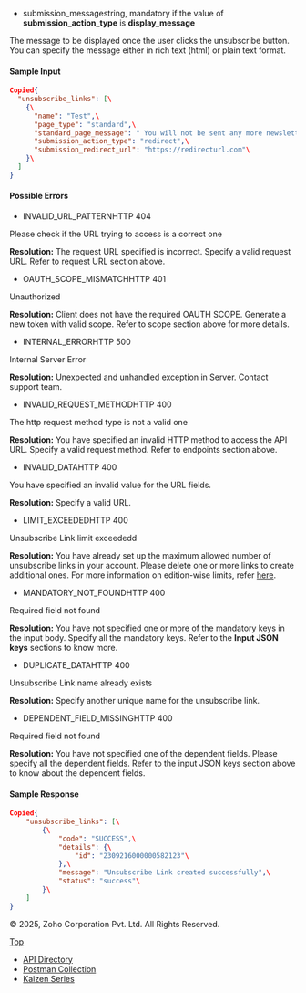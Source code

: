 
- submission\_messagestring, mandatory if the value of **submission\_action\_type** is **display\_message**



The message to be displayed once the user clicks the unsubscribe button. You can specify the message either in rich text (html) or plain text format.


#### Sample Input

``` json
Copied{
  "unsubscribe_links": [\
    {\
      "name": "Test",\
      "page_type": "standard",\
      "standard_page_message": " You will not be sent any more newsletter once you click the unsubscribe button. Do you wish to continue?",\
      "submission_action_type": "redirect",\
      "submission_redirect_url": "https://redirecturl.com"\
    }\
  ]
}
```

#### Possible Errors

- INVALID\_URL\_PATTERNHTTP 404



Please check if the URL trying to access is a correct one

**Resolution:** The request URL specified is incorrect. Specify a valid request URL. Refer to request URL section above.

- OAUTH\_SCOPE\_MISMATCHHTTP 401



Unauthorized

**Resolution:** Client does not have the required OAUTH SCOPE. Generate a new token with valid scope. Refer to scope section above for more details.

- INTERNAL\_ERRORHTTP 500



Internal Server Error

**Resolution:** Unexpected and unhandled exception in Server. Contact support team.

- INVALID\_REQUEST\_METHODHTTP 400



The http request method type is not a valid one

**Resolution:** You have specified an invalid HTTP method to access the API URL. Specify a valid request method. Refer to endpoints section above.

- INVALID\_DATAHTTP 400



You have specified an invalid value for the URL fields.

**Resolution:** Specify a valid URL.

- LIMIT\_EXCEEDEDHTTP 400



Unsubscribe Link limit exceededd

**Resolution:** You have already set up the maximum allowed number of unsubscribe links in your account. Please delete one or more links to create additional ones. For more information on edition-wise limits, refer [here](https://www.zoho.com/crm/help/complete-feature-list.html).

- MANDATORY\_NOT\_FOUNDHTTP 400



Required field not found

**Resolution:** You have not specified one or more of the mandatory keys in the input body. Specify all the mandatory keys. Refer to the **Input JSON keys** sections to know more.

- DUPLICATE\_DATAHTTP 400



Unsubscribe Link name already exists

**Resolution:** Specify another unique name for the unsubscribe link.

- DEPENDENT\_FIELD\_MISSINGHTTP 400



Required field not found

**Resolution:** You have not specified one of the dependent fields. Please specify all the dependent fields. Refer to the input JSON keys section above to know about the dependent fields.


#### Sample Response

``` json
Copied{
    "unsubscribe_links": [\
        {\
            "code": "SUCCESS",\
            "details": {\
                "id": "2309216000000582123"\
            },\
            "message": "Unsubscribe Link created successfully",\
            "status": "success"\
        }\
    ]
}
```

© 2025, Zoho Corporation Pvt. Ltd. All Rights Reserved.

[Top](https://www.zoho.com/crm/developer/docs/api/v7/create-unsubscribe-link.html#top)

- [API Directory](https://www.zoho.com/crm/developer/docs/api-directory.html?source_from=qlink_)
- [Postman Collection](https://www.postman.com/zohocrmdevelopers/workspace/zoho-crm-developers/overview?source_from=qlink_)
- [Kaizen Series](https://www.zoho.com/crm/developer/docs/kaizen-series-directory.html?source_from=qlink_)